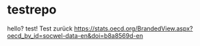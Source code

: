 # testrepo
hello? test!
Test zurück
https://stats.oecd.org/BrandedView.aspx?oecd_bv_id=socwel-data-en&doi=b8a8569d-en 
